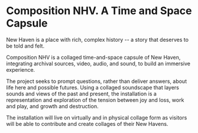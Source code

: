 # Composition NHV. A Time and Space Capsule

New Haven is a place with rich, complex history -- a story that deserves to be told and felt.

Composition NHV is a collaged time-and-space capsule of New Haven, integrating archival sources, video, audio, and sound, to build an immersive experience.

The project seeks to prompt questions, rather than deliver answers, about life here and possible futures. Using a collaged soundscape that layers sounds and views of the past and present, the installation is a representation and exploration of the tension between joy and loss, work and play, and growth and destruction.

The installation will live on virtually and in physical collage form as visitors will be able to contribute and create collages of their New Havens.